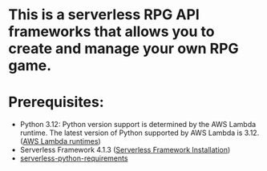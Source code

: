 # This is a serverless RPG API frameworks that allows you to create and manage your own RPG game.
# Prerequisites:
- Python 3.12: Python version support is determined by the AWS Lambda runtime. The latest version of Python supported by AWS Lambda is 3.12. ([AWS Lambda runtimes](https://docs.aws.amazon.com/lambda/latest/dg/lambda-runtimes.html))
- Serverless Framework 4.1.3 ([Serverless Framework Installation](https://www.serverless.com/framework/docs/getting-started))
- [serverless-python-requirements](https://github.com/serverless/serverless-python-requirements)
